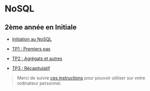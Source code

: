 # NoSQL

## 2ème année en Initiale


<!--
10 séances de 1h30 / groupe : 2 groupes

1. Présentation NoSQL
2. Présentation MongoDB
3. Intro utilisation MongoDB (créer une base, insérer 2/3 documents, importer des données json simple)
4. Python accès à MongoDB + Import données un peu sérieures + restriction et projection + distinct
5. Evaluation sur TP noté
6. Agrégat : $group, $sort, $limit
7. Agrégat : $project, $match
8. Agrégat : $unwind
9. Agrégat : $lookup
10. Evaluation sur TP noté
-->

- [Initiation au NoSQL](https://docs.google.com/presentation/d/e/2PACX-1vQbcPbGBUb6IoRmdSm1qhHDf0U6o4_Qjp1tXiX8T3pRq9DJ-aud4afUewsfPbD72b4P0FoukeePVkvH/pub?start=false&loop=false&delayms=3000)

- [TP1 : Premiers pas](tp1)
- [TP2 : Agrégats et autres](tp2)
- [TP3 : Récapitulatif](tp3)

<!--
- [TP4 : Mongo dans R](tp4)
- [TP5 : Dashboard dans R sur données dans MongoDB](tp5)

- [TP6 : Explicatifs sur la correction](tp6.html)
  - [Fichiers source](dashboard.zip)
-->

> Merci de suivre [ces instructions](../infos-mongo) pour pouvoir utiliser sur votre ordinateur personnel.
